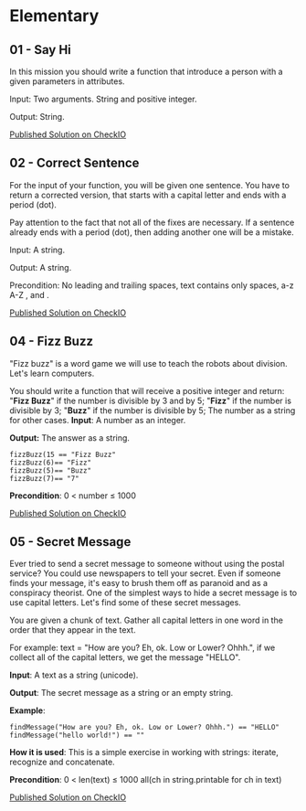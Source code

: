 # Elementary

## 01 - Say Hi

In this mission you should write a function that introduce a person with a given parameters in attributes.

Input: Two arguments. String and positive integer.

Output: String.

[Published Solution on CheckIO](https://js.checkio.org/mission/say-hi/publications/BenMerch/js-node/might-as-well-get-these-done/)

## 02 - Correct Sentence

For the input of your function, you will be given one sentence. You have to return a corrected version, that starts with a capital letter and ends with a period (dot).

Pay attention to the fact that not all of the fixes are necessary. If a sentence already ends with a period (dot), then adding another one will be a mistake.

Input: A string.

Output: A string.

Precondition: No leading and trailing spaces, text contains only spaces, a-z A-Z , and .

[Published Solution on CheckIO](https://js.checkio.org/mission/correct-sentence/publications/BenMerch/js-node/can-you-replace-with-regex-in-js/)

## 04 - Fizz Buzz

"Fizz buzz" is a word game we will use to teach the robots about division. Let's learn computers.

You should write a function that will receive a positive integer and return:
"**Fizz Buzz**" if the number is divisible by 3 and by 5;
"**Fizz**" if the number is divisible by 3;
"**Buzz**" if the number is divisible by 5;
The number as a string for other cases.
**Input**: A number as an integer.

**Output:** The answer as a string.
```
fizzBuzz(15 == "Fizz Buzz"
fizzBuzz(6)== "Fizz"
fizzBuzz(5)== "Buzz"
fizzBuzz(7)== "7"
```
**Precondition**: 0 < number ≤ 1000

[Published Solution on CheckIO](https://js.checkio.org/mission/fizz-buzz/publications/BenMerch/js-node/really-needs-optimized/)

## 05 - Secret Message

Ever tried to send a secret message to someone without using the postal service? You could use newspapers to tell your secret. Even if someone finds your message, it's easy to brush them off as paranoid and as a conspiracy theorist. One of the simplest ways to hide a secret message is to use capital letters. Let's find some of these secret messages.

You are given a chunk of text. Gather all capital letters in one word in the order that they appear in the text.

For example: text = "How are you? Eh, ok. Low or Lower? Ohhh.", if we collect all of the capital letters, we get the message "HELLO".

**Input**: A text as a string (unicode).

**Output**: The secret message as a string or an empty string.

**Example**:
```
findMessage("How are you? Eh, ok. Low or Lower? Ohhh.") == "HELLO"
findMessage("hello world!") == ""
```
**How it is used**: This is a simple exercise in working with strings: iterate, recognize and concatenate.

**Precondition**: 0 < len(text) ≤ 1000
all(ch in string.printable for ch in text)

[Published Solution on CheckIO](https://js.checkio.org/mission/secret-message/publications/BenMerch/js-node/i-know-it-sucks/)
